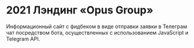 # 2021 Лэндинг «Opus Group»

Информационный сайт с фидбеком в виде отправки заявки в Телеграм чат посредством бота, осуществленных с использованием JavaScript и Telegram API.
